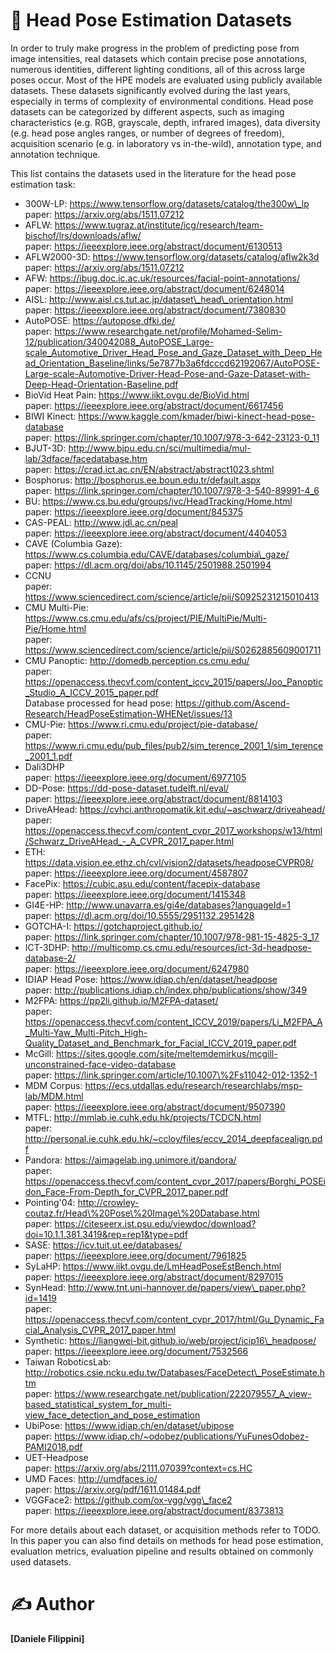 # 📎 Head Pose Estimation Datasets
In order to truly make progress in the problem of predicting pose from image intensities, real datasets which contain precise pose annotations, numerous identities, different lighting conditions, all of this across large poses occur.
Most of the HPE models are evaluated using publicly available datasets. These datasets significantly evolved during the last years, especially in terms of complexity of environmental conditions.
Head pose datasets can be categorized by different aspects, such as imaging characteristics (e.g. RGB, grayscale, depth, infrared images), data diversity (e.g. head pose angles ranges, or number of degrees of freedom), acquisition scenario (e.g. in laboratory vs in-the-wild), annotation type, and annotation technique.

This list contains the datasets used in the literature for the head pose estimation task:

- 300W-LP: https://www.tensorflow.org/datasets/catalog/the300w\_lp <br/>
paper: https://arxiv.org/abs/1511.07212
- AFLW: https://www.tugraz.at/institute/icg/research/team-bischof/lrs/downloads/aflw/ <br/>
paper: https://ieeexplore.ieee.org/abstract/document/6130513
- AFLW2000-3D: https://www.tensorflow.org/datasets/catalog/aflw2k3d <br/>
paper: https://arxiv.org/abs/1511.07212
- AFW: https://ibug.doc.ic.ac.uk/resources/facial-point-annotations/ <br/>
paper: https://ieeexplore.ieee.org/abstract/document/6248014
- AISL: http://www.aisl.cs.tut.ac.jp/dataset\_head\_orientation.html <br/>
paper: https://ieeexplore.ieee.org/abstract/document/7380830
- AutoPOSE: https://autopose.dfki.de/ <br/>
paper: https://www.researchgate.net/profile/Mohamed-Selim-12/publication/340042088_AutoPOSE_Large-scale_Automotive_Driver_Head_Pose_and_Gaze_Dataset_with_Deep_Head_Orientation_Baseline/links/5e7877b3a6fdcccd62192067/AutoPOSE-Large-scale-Automotive-Driver-Head-Pose-and-Gaze-Dataset-with-Deep-Head-Orientation-Baseline.pdf
- BioVid Heat Pain: https://www.iikt.ovgu.de/BioVid.html <br/>
paper: https://ieeexplore.ieee.org/abstract/document/6617456
- BIWI Kinect: https://www.kaggle.com/kmader/biwi-kinect-head-pose-database <br/>
paper: https://link.springer.com/chapter/10.1007/978-3-642-23123-0_11
- BJUT-3D: http://www.bjpu.edu.cn/sci/multimedia/mul-lab/3dface/facedatabase.htm <br/>
paper: https://crad.ict.ac.cn/EN/abstract/abstract1023.shtml
- Bosphorus: http://bosphorus.ee.boun.edu.tr/default.aspx <br/>
paper: https://link.springer.com/chapter/10.1007/978-3-540-89991-4_6
- BU: https://www.cs.bu.edu/groups/ivc/HeadTracking/Home.html <br/>
paper: https://ieeexplore.ieee.org/document/845375
- CAS-PEAL: http://www.jdl.ac.cn/peal <br/>
paper: https://ieeexplore.ieee.org/abstract/document/4404053
- CAVE (Columbia Gaze): https://www.cs.columbia.edu/CAVE/databases/columbia\_gaze/ <br/>
paper: https://dl.acm.org/doi/abs/10.1145/2501988.2501994
- CCNU <br/>
paper: https://www.sciencedirect.com/science/article/pii/S0925231215010413
- CMU Multi-Pie: https://www.cs.cmu.edu/afs/cs/project/PIE/MultiPie/Multi-Pie/Home.html <br/>
paper: https://www.sciencedirect.com/science/article/pii/S0262885609001711
- CMU Panoptic: http://domedb.perception.cs.cmu.edu/ <br/>
paper: https://openaccess.thecvf.com/content_iccv_2015/papers/Joo_Panoptic_Studio_A_ICCV_2015_paper.pdf <br/>
Database processed for head pose: https://github.com/Ascend-Research/HeadPoseEstimation-WHENet/issues/13
- CMU-Pie: https://www.ri.cmu.edu/project/pie-database/ <br/>
paper: https://www.ri.cmu.edu/pub_files/pub2/sim_terence_2001_1/sim_terence_2001_1.pdf
- Dali3DHP <br/>
paper: https://ieeexplore.ieee.org/document/6977105
- DD-Pose: https://dd-pose-dataset.tudelft.nl/eval/ <br/>
paper: https://ieeexplore.ieee.org/abstract/document/8814103
- DriveAHead: https://cvhci.anthropomatik.kit.edu/~aschwarz/driveahead/ <br/>
paper: https://openaccess.thecvf.com/content_cvpr_2017_workshops/w13/html/Schwarz_DriveAHead_-_A_CVPR_2017_paper.html
- ETH: https://data.vision.ee.ethz.ch/cvl/vision2/datasets/headposeCVPR08/ <br/>
paper: https://ieeexplore.ieee.org/document/4587807
- FacePix: https://cubic.asu.edu/content/facepix-database <br/>
paper: https://ieeexplore.ieee.org/document/1415348
- GI4E-HP: http://www.unavarra.es/gi4e/databases?languageId=1 <br/>
paper: https://dl.acm.org/doi/10.5555/2951132.2951428
- GOTCHA-I: https://gotchaproject.github.io/ <br/>
paper: https://link.springer.com/chapter/10.1007/978-981-15-4825-3_17
- ICT-3DHP: http://multicomp.cs.cmu.edu/resources/ict-3d-headpose-database-2/ <br/>
paper: https://ieeexplore.ieee.org/document/6247980
- IDIAP Head Pose: https://www.idiap.ch/en/dataset/headpose <br/>
paper: http://publications.idiap.ch/index.php/publications/show/349
- M2FPA: https://pp2li.github.io/M2FPA-dataset/ <br/>
paper: https://openaccess.thecvf.com/content_ICCV_2019/papers/Li_M2FPA_A_Multi-Yaw_Multi-Pitch_High-Quality_Dataset_and_Benchmark_for_Facial_ICCV_2019_paper.pdf
- McGill: https://sites.google.com/site/meltemdemirkus/mcgill-unconstrained-face-video-database <br/>
paper: https://link.springer.com/article/10.1007\%2Fs11042-012-1352-1
- MDM Corpus: https://ecs.utdallas.edu/research/researchlabs/msp-lab/MDM.html <br/>
paper: https://ieeexplore.ieee.org/abstract/document/9507390
- MTFL: http://mmlab.ie.cuhk.edu.hk/projects/TCDCN.html <br/>
paper: http://personal.ie.cuhk.edu.hk/~ccloy/files/eccv_2014_deepfacealign.pdf
- Pandora: https://aimagelab.ing.unimore.it/pandora/ <br/>
paper: https://openaccess.thecvf.com/content_cvpr_2017/papers/Borghi_POSEidon_Face-From-Depth_for_CVPR_2017_paper.pdf
- Pointing'04: http://crowley-coutaz.fr/Head\%20Pose\%20Image\%20Database.html <br/>
paper: https://citeseerx.ist.psu.edu/viewdoc/download?doi=10.1.1.381.3419&rep=rep1&type=pdf
- SASE: https://icv.tuit.ut.ee/databases/ <br/>
paper: https://ieeexplore.ieee.org/document/7961825
- SyLaHP: https://www.iikt.ovgu.de/LmHeadPoseEstBench.html <br/>
paper: https://ieeexplore.ieee.org/abstract/document/8297015
- SynHead: http://www.tnt.uni-hannover.de/papers/view\_paper.php?id=1419 <br/>
paper: https://openaccess.thecvf.com/content_cvpr_2017/html/Gu_Dynamic_Facial_Analysis_CVPR_2017_paper.html
- Synthetic: https://liangwei-bit.github.io/web/project/icip16\_headpose/ <br/>
paper: https://ieeexplore.ieee.org/document/7532566
- Taiwan RoboticsLab: http://robotics.csie.ncku.edu.tw/Databases/FaceDetect\_PoseEstimate.htm <br/>
paper: https://www.researchgate.net/publication/222079557_A_view-based_statistical_system_for_multi-view_face_detection_and_pose_estimation
- UbiPose: https://www.idiap.ch/en/dataset/ubipose <br/>
paper: https://www.idiap.ch/~odobez/publications/YuFunesOdobez-PAMI2018.pdf
- UET-Headpose <br/>
paper: https://arxiv.org/abs/2111.07039?context=cs.HC
- UMD Faces: http://umdfaces.io/ <br/>
paper: https://arxiv.org/pdf/1611.01484.pdf
- VGGFace2: https://github.com/ox-vgg/vgg\_face2 <br/>
paper: https://ieeexplore.ieee.org/abstract/document/8373813

For more details about each dataset, or acquisition methods refer to TODO.
In this paper you can also find details on methods for head pose estimation, evaluation metrics, evaluation pipeline and results obtained on commonly used datasets.


# ✍️ Author   
**[Daniele Filippini]**

